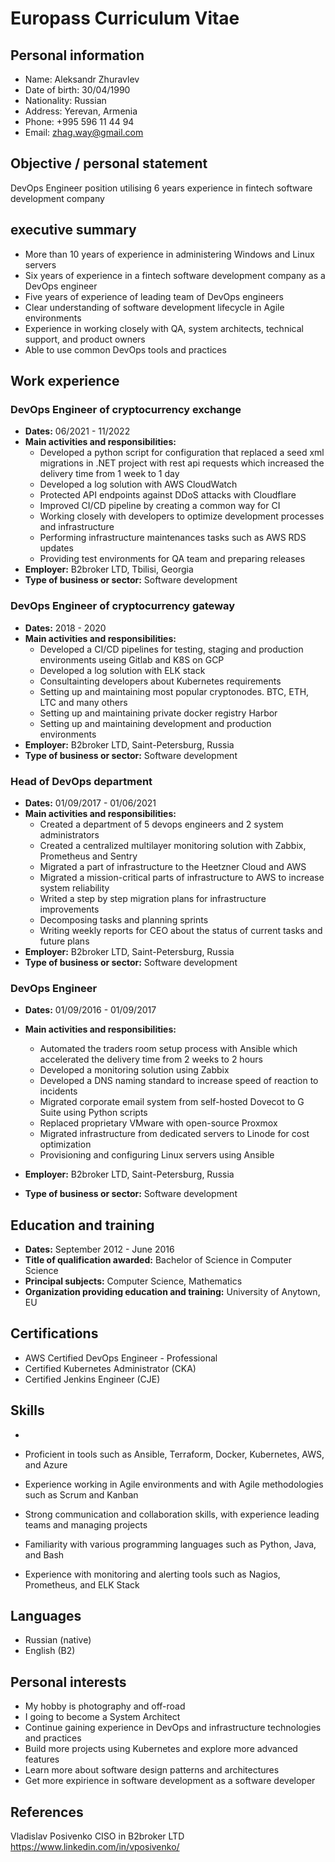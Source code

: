 # Europass Curriculum Vitae

## Personal information

- Name: Aleksandr Zhuravlev
- Date of birth: 30/04/1990
- Nationality: Russian
- Address: Yerevan, Armenia
- Phone: +995 596 11 44 94
- Email: zhag.way@gmail.com

## Objective / personal statement 
DevOps Engineer position utilising 6 years experience in fintech software development company

## executive summary
- More than 10 years of experience in administering Windows and Linux servers
- Six years of experience in a fintech software development company as a DevOps engineer
- Five years of experience of leading team of DevOps engineers
- Clear understanding of software development lifecycle in Agile environments
- Experience in working closely with QA, system architects, technical support, and product owners
- Able to use common DevOps tools and practices

## Work experience
### DevOps Engineer of cryptocurrency exchange
- **Dates:** 06/2021 - 11/2022
- **Main activities and responsibilities:**
   - Developed a python script for configuration that replaced a seed xml migrations in .NET project with rest api requests which increased the delivery time from 1 week to 1 day
   - Developed a log solution with AWS CloudWatch
   - Protected API endpoints against DDoS attacks with Cloudflare
   - Improved CI/CD pipeline by creating a common way for CI 
   - Working closely with developers to optimize development processes and infrastructure
   - Performing infrastructure maintenances tasks such as AWS RDS updates
   - Providing test environments for QA team and preparing releases
- **Employer:** B2broker LTD, Tbilisi, Georgia
- **Type of business or sector:** Software development

### DevOps Engineer of cryptocurrency gateway
- **Dates:** 2018 - 2020
- **Main activities and responsibilities:**
   - Developed a CI/CD pipelines for testing, staging and production environments useing Gitlab and K8S on GCP
   - Developed a log solution with ELK stack
   - Consultainting developers about Kubernetes requirements 
   - Setting up and maintaining most popular cryptonodes. BTC, ETH, LTC and many others 
   - Setting up and maintaining private docker registry Harbor
   - Setting up and maintaining development and production environments
- **Employer:** B2broker LTD, Saint-Petersburg, Russia
- **Type of business or sector:** Software development

### Head of DevOps department
- **Dates:** 01/09/2017 - 01/06/2021
- **Main activities and responsibilities:**
   - Created a department of 5 devops engineers and 2 system administrators
   - Created a centralized multilayer monitoring solution with Zabbix, Prometheus and Sentry
   - Migrated a part of infrastructure to the Heetzner Cloud and AWS
   - Migrated a mission-critical parts of infrastructure to AWS to increase system reliability
   - Writed a step by step migration plans for infrastructure improvements
   - Decomposing tasks and planning sprints
   - Writing weekly reports for CEO about the status of current tasks and future plans
- **Employer:** B2broker LTD, Saint-Petersburg, Russia
- **Type of business or sector:** Software development

### DevOps Engineer
- **Dates:** 01/09/2016 - 01/09/2017
- **Main activities and responsibilities:**
   - Automated the traders room setup process with Ansible which accelerated the delivery time from 2 weeks to 2 hours
   - Developed a monitoring solution using Zabbix
   - Developed a DNS naming standard to increase speed of reaction to incidents
   - Migrated corporate email system from self-hosted Dovecot to G Suite using Python scripts
   - Replaced proprietary VMware with open-source Proxmox
   - Migrated infrastructure from dedicated servers to Linode for cost optimization
   - Provisioning and configuring Linux servers using Ansible

- **Employer:** B2broker LTD, Saint-Petersburg, Russia
- **Type of business or sector:** Software development





## Education and training

- **Dates:** September 2012 - June 2016
- **Title of qualification awarded:** Bachelor of Science in Computer Science
- **Principal subjects:** Computer Science, Mathematics
- **Organization providing education and training:** University of Anytown, EU

## Certifications

- AWS Certified DevOps Engineer - Professional
- Certified Kubernetes Administrator (CKA)
- Certified Jenkins Engineer (CJE)

## Skills

- 

- Proficient in tools such as Ansible, Terraform, Docker, Kubernetes, AWS, and Azure
- Experience working in Agile environments and with Agile methodologies such as Scrum and Kanban
- Strong communication and collaboration skills, with experience leading teams and managing projects
- Familiarity with various programming languages such as Python, Java, and Bash
- Experience with monitoring and alerting tools such as Nagios, Prometheus, and ELK Stack

## Languages
- Russian (native)
- English (B2)

## Personal interests

- My hobby is photography and off-road
- I going to become a System Architect 
- Continue gaining experience in DevOps and infrastructure technologies and practices
- Build more projects using Kubernetes and explore more advanced features
- Learn more about software design patterns and architectures
- Get more expirience in software development as a software developer

## References

Vladislav Posivenko
CISO in B2broker LTD
https://www.linkedin.com/in/vposivenko/